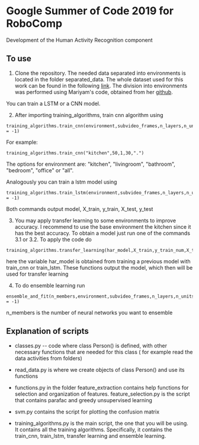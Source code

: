 # Google Summer of Code 2019 for RoboComp
Development of the Human Activity Recognition component

## To use

 1. Clone the repository. The needed data separated into environments is located in the folder separated_data. The whole dataset used for this work can be found in the following [link](http://pr.cs.cornell.edu/humanactivities/data.php). The division into environments was performed using Mariyam's code, obtained from her [github](https://github.com/mfedoseeva/GSOC19-har-project-robocomp).
 
 You can train a LSTM or a CNN model.
 
 2. After importing training_algorithms, train cnn algorithm using 
 
```commandline
training_algorithms.train_cnn(environment,subvideo_frames,n_layers,n_units,out_dir,subvideo_features = -1)
```
For example:


```commandline
training_algorithms.train_cnn("kitchen",50,1,30,".")
```
The options for environment are: "kitchen", "livingroom", "bathroom", "bedroom", "office" or "all".
 
 Analogously you can train a lstm model using 
 
```commandline
training_algorithms.train_lstm(environment,subvideo_frames,n_layers,n_units,out_dir,subvideo_features = -1)
```
 Both commands output model, X_train, y_train, X_test, y_test
 
 3. You may apply transfer learning to some environments to improve accuracy. I recommend to use the base environment the kitchen since it has the best accuracy. To obtain a model just run one of the commands 3.1 or 3.2. To apply the code do 
 
```commandline
training_algorithms.transfer_learning(har_model,X_train,y_train_num,X_test,y_test_num)
```
here the variable har_model is obtained from training a previous model with train_cnn or train_lstm. These functions output the model, which then will be used for transfer learning
 
 4. To do ensemble learning run
 
```commandline
ensemble_and_fit(n_members,environment,subvideo_frames,n_layers,n_units,out_dir,subvideo_features = -1)
```
n_members is the number of neural networks you want to ensemble
 
 

## Explanation of scripts
- classes.py -- code where class Person() is defined, with other necessary functions that are needed for this class ( for example read the data activities from folders)

- read_data.py is where we create objects of class Person() and use its functions

- functions.py in the folder feature_extraction contains help functions for selection and organization of features. feature_selection.py is the script that contains parafac and greedy unsupervised learning

- svm.py contains the script for plotting the confusion matrix

- training_algorithms.py is the main script, the one that you will be using. It contains all the training algorithms. Specifically, it contains the train_cnn, train_lstm, transfer learning and ensemble learning.

